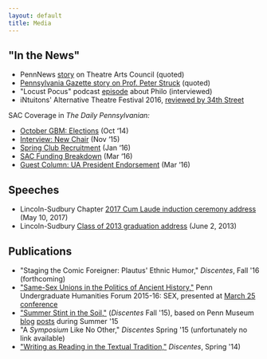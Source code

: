 ```yaml
---
layout: default
title: Media
---
```


## "In the News"

* PennNews [story](https://news.upenn.edu/news/penn-student-theater-sparkles-platt-student-performing-arts-house) on Theatre Arts Council (quoted)
* [Pennsylvania Gazette story on Prof. Peter Struck](http://thepenngazette.com/peter-strucks-odyssey/) (quoted)
* "Locust Pocus" podcast [episode](https://soundcloud.com/dailypenn/locust-pocus-3-philo-and-esoterica?in=dailypenn/sets/locust-pocus#t=0:00) about Philo (interviewed)
* iNtuitons' Alternative Theatre Festival 2016, [reviewed by 34th Street](http://www.34st.com/article/2016/09/the-alternative-theatre-festival-skydiving-and-fallopian-tubes)

<p>SAC Coverage in <em>The Daily Pennsylvanian:</em></p>
<ul>
  <li><a href="http://www.thedp.com/article/2014/10/sac-gbm-october">October GBM: Elections</a> (Oct ‘14)</li>
  <li><a href="http://www.thedp.com/article/2015/11/student-activities-council-announces-new-chair">Interview: New Chair</a> (Nov ‘15)</li>
  <li><a href="http://www.thedp.com/article/2016/01/spring-club-recruitment">Spring Club Recruitment</a> (Jan ‘16)</li>
  <li><a href="http://www.thedp.com/article/2016/03/sac-funding-breakdown">SAC Funding Breakdown</a> (Mar ‘16)</li>
  <li><a href="http://www.thedp.com/article/2016/03/guest-column-jesus-perez-billy-clarke-jeremy-cohen">Guest Column: UA President Endorsement</a> (Mar ‘16)</li>
</ul>

## Speeches

* Lincoln-Sudbury Chapter [2017 Cum Laude induction ceremony address](https://www.youtube.com/watch?v=vSNFjQF8KW4) (May 10, 2017)
* Lincoln-Sudbury [Class of 2013 graduation address](https://www.youtube.com/watch?v=rzAIVv1yVz0) (June 2, 2013)

## Publications

* "Staging the Comic Foreigner: Plautus' Ethnic Humor," *Discentes*, Fall '16 (forthcoming)
* ["Same-Sex Unions in the Politics of Ancient History,"](http://repository.upenn.edu/uhf_2016/10/) Penn Undergraduate Humanities Forum 2015-16: SEX, presented at [March 25 conference](https://www.phf.upenn.edu/events/points-contact)
* ["Summer Stint in the Soil,"](http://repository.upenn.edu/discentesjournal/vol4/iss1/6/) (*Discentes* Fall '15), based on Penn Museum  [blog](https://www.penn.museum/blog/museum/travel-days-no-sleep-till-ben-gurion-jeremy-cohen/) [posts](https://www.penn.museum/blog/museum/the-work-goes-sub-awning-yawning-on-jeremy-cohen/) during Summer '15
* "A *Symposium* Like No Other," *Discentes* Spring '15 (unfortunately no link available)
* ["Writing as Reading in the Textual Tradition,"](http://repository.upenn.edu/discentesjournal/vol2/iss2/4/) *Discentes*, Spring '14)
<div>&nbsp;</div>

